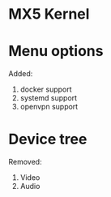 MX5 Kernel
==========

# Menu options
Added:
 1. docker support
 1. systemd support
 1. openvpn support

# Device tree
Removed:
 1. Video
 1. Audio
